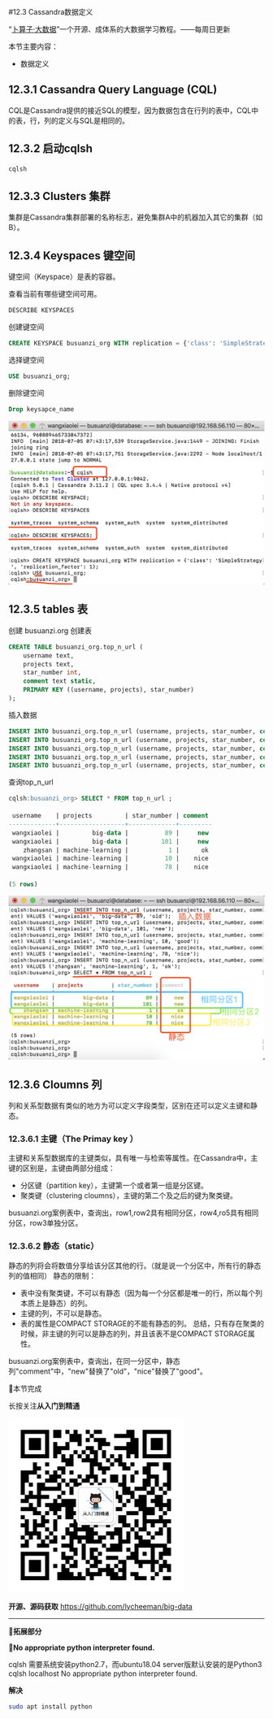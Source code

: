 #12.3 Cassandra数据定义

“[卜算子·大数据](https://github.com/lycheeman/big-data)”一个开源、成体系的大数据学习教程。——每周日更新

本节主要内容：

- 数据定义

## 12.3.1 Cassandra Query Language (CQL)
CQL是Cassandra提供的接近SQL的模型，因为数据包含在行列的表中，CQL中的表，行，列的定义与SQL是相同的。

## 12.3.2 启动cqlsh

```sh
cqlsh
```

## 12.3.3 Clusters 集群

集群是Cassandra集群部署的名称标志，避免集群A中的机器加入其它的集群（如B）。

## 12.3.4 Keyspaces 键空间

键空间（Keyspace）是表的容器。

查看当前有哪些键空间可用。
```SQL
DESCRIBE KEYSPACES
```
创建键空间
```SQL
CREATE KEYSPACE busuanzi_org WITH replication = {'class': 'SimpleStrategy', 'replication_factor': 1};
```
选择键空间

```SQL
USE busuanzi_org;
```

删除键空间

```SQL
Drop keysapce_name
```
![](./../image/chapter12-Apache-Cassandra-image/12.3-1.png)
## 12.3.5 tables 表

创建 busuanzi.org 创建表
```SQL
CREATE TABLE busuanzi_org.top_n_url (
    username text,
    projects text,
    star_number int,
    comment text static,
    PRIMARY KEY ((username, projects), star_number)
);
```
插入数据
```SQL
INSERT INTO busuanzi_org.top_n_url (username, projects, star_number, comment) VALUES ('wangxiaolei', 'big-data', 89, 'old');
INSERT INTO busuanzi_org.top_n_url (username, projects, star_number, comment) VALUES ('wangxiaolei', 'big-data', 101, 'new');
INSERT INTO busuanzi_org.top_n_url (username, projects, star_number, comment) VALUES ('wangxiaolei', 'machine-learning', 10, 'good');
INSERT INTO busuanzi_org.top_n_url (username, projects, star_number, comment) VALUES ('wangxiaolei', 'machine-learning', 78, 'nice');
INSERT INTO busuanzi_org.top_n_url (username, projects, star_number, comment) VALUES ('zhangsan', 'machine-learning', 1, 'ok');
```

查询top_n_url

```SQL
cqlsh:busuanzi_org> SELECT * FROM top_n_url ;

 username    | projects         | star_number | comment
-------------+------------------+-------------+---------
 wangxiaolei |         big-data |          89 |     new
 wangxiaolei |         big-data |         101 |     new
    zhangsan | machine-learning |           1 |      ok
 wangxiaolei | machine-learning |          10 |    nice
 wangxiaolei | machine-learning |          78 |    nice

(5 rows)
```
![](./../image/chapter12-Apache-Cassandra-image/12.3-2.png)


## 12.3.6 Cloumns 列

列和关系型数据有类似的地方为可以定义字段类型，区别在还可以定义主键和静态。

### 12.3.6.1 主键（The Primay key ）

主键和关系型数据库的主键类似，具有唯一与检索等属性。在Cassandra中，主键的区别是，主键由两部分组成：

  - 分区键（partition key），主键第一个或者第一组是分区键。
  - 聚类键（clustering cloumns），主键的第二个及之后的键为聚类键。

busuanzi.org案例表中，查询出，row1,row2具有相同分区，row4,ro5具有相同分区，row3单独分区。

### 12.3.6.2 静态（static）
静态的列将会将数值分享给该分区其他的行。（就是说一个分区中，所有行的静态列的值相同）
静态的限制：

- 表中没有聚类键，不可以有静态（因为每一个分区都是唯一的行，所以每个列本质上是静态）的列。
- 主键的列，不可以是静态。
- 表的属性是COMPACT STORAGE的不能有静态的列。
总结，只有存在聚类的时候，非主键的列可以是静态的列，并且该表不是COMPACT STORAGE属性。

busuanzi.org案例表中，查询出，在同一分区中，静态列"comment"中，"new"替换了"old"，"nice"替换了"good"。

:clap:本节完成

长按关注**从入门到精通**

![](./../../article/image/user/share/qrcode_for_gh_6932763778ef_344.jpg)

**开源、源码获取**   https://github.com/lycheeman/big-data


---

:izakaya_lantern:**拓展部分**

:izakaya_lantern:**No appropriate python interpreter found.**

cqlsh 需要系统安装python2.7，而ubuntu18.04 server版默认安装的是Python3
cqlsh localhost
No appropriate python interpreter found.

**解决**

```sh
sudo apt install python
```
